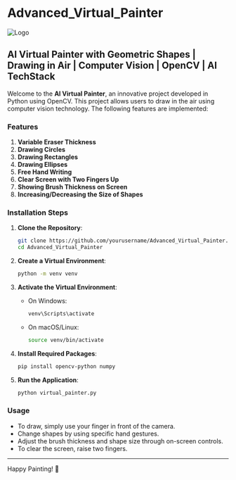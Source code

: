 
# Advanced_Virtual_Painter
![Logo](Header/output.png)

## AI Virtual Painter with Geometric Shapes | Drawing in Air | Computer Vision | OpenCV | AI TechStack

Welcome to the **AI Virtual Painter**, an innovative project developed in Python using OpenCV. This project allows users to draw in the air using computer vision technology. The following features are implemented:

### Features
1. **Variable Eraser Thickness**
2. **Drawing Circles**
3. **Drawing Rectangles**
4. **Drawing Ellipses**
5. **Free Hand Writing**
6. **Clear Screen with Two Fingers Up**
7. **Showing Brush Thickness on Screen**
8. **Increasing/Decreasing the Size of Shapes**

### Installation Steps

1. **Clone the Repository**:
    ```sh
    git clone https://github.com/yourusername/Advanced_Virtual_Painter.git
    cd Advanced_Virtual_Painter
    ```

2. **Create a Virtual Environment**:
    ```sh
    python -m venv venv
    ```

3. **Activate the Virtual Environment**:
    - On Windows:
        ```sh
        venv\Scripts\activate
        ```
    - On macOS/Linux:
        ```sh
        source venv/bin/activate
        ```

4. **Install Required Packages**:
    
    ```sh
    pip install opencv-python numpy
    ```

5. **Run the Application**:
    ```sh
    python virtual_painter.py
    ```

### Usage
- To draw, simply use your finger in front of the camera.
- Change shapes by using specific hand gestures.
- Adjust the brush thickness and shape size through on-screen controls.
- To clear the screen, raise two fingers.

---

Happy Painting! 🎨
